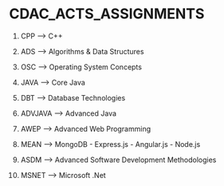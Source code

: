 # CDAC_ACTS_ASSIGNMENTS


1. CPP --> C++

2. ADS --> Algorithms & Data Structures

3. OSC --> Operating System Concepts

4. JAVA --> Core Java

5. DBT --> Database Technologies

6. ADVJAVA --> Advanced Java

7. AWEP --> Advanced Web Programming

8. MEAN --> MongoDB - Express.js - Angular.js - Node.js

9. ASDM --> Advanced Software Development Methodologies

10. MSNET --> Microsoft .Net
